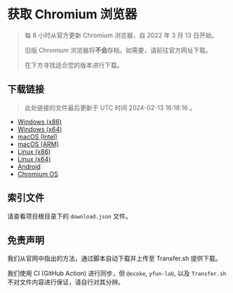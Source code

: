 # 获取 Chromium 浏览器

> 每 8 小时从官方更新 Chromium 浏览器，自 2022 年 3 月 13 日开始。
> 
> 旧版 Chromium 浏览器将**不会**存档，如需要，请前往官方网址下载。
>
> 在下方寻找适合您的版本进行下载。

## 下载链接

> 此处链接的文件最后更新于 UTC 时间 2024-02-13 16:18:16
。

- [Windows (x86)](https://transfer.sh/cPg6YhUwuL/Win.zip)
- [Windows (x64)](https://transfer.sh/EFTwcOtlaW/Win_x64.zip)
- [macOS (Intel)](https://transfer.sh/AqHVzv4WDK/Mac.zip)
- [macOS (ARM)](https://transfer.sh/GCEpYiMDqP/Mac_Arm.zip)
- [Linux (x86)](https://transfer.sh/ASpcV2pLkL/Linux.zip)
- [Linux (x64)](https://transfer.sh/RDSQ9DIpCp/Linux_x64.zip)
- [Android](https://transfer.sh/QPJFj2Uj82/Android.zip)
- [Chromium OS](https://transfer.sh/ody677dAvg/Linux_ChromiumOS_Full.zip)

## 索引文件

请查看项目根目录下的 `download.json` 文件。

## 免责声明

我们从官网中指出的方法，通过脚本自动下载并上传至 Transfer.sh 提供下载。

我们使用 CI (GitHub Action) 进行同步，但 `@ocoke`, `yfun-lab`, 以及 `Transfer.sh` 不对文件内容进行保证，请自行对其分辨。
